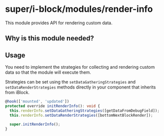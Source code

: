 # super/i-block/modules/render-info

This module provides API for rendering custom data.

## Why is this module needed?


## Usage

You need to implement the strategies for collecting and rendering custom data so that the module will execute them.

Strategies can be set using the `setDataGatheringStrategies` and `setDataRenderStrategies` methods directly in your component that inherits from iBlock.

```typescript
@hook(['mounted', 'updated'])
protected override initRenderInfo(): void {
  this.renderInfo.setDataGatheringStrategies([getDataFromDebugField]);
  this.renderInfo.setDataRenderStrategies([bottomNextBlockRender]);

  super.initRenderInfo();
}
```
